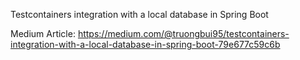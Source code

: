 Testcontainers integration with a local database in Spring Boot

Medium
Article: https://medium.com/@truongbui95/testcontainers-integration-with-a-local-database-in-spring-boot-79e677c59c6b